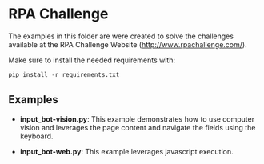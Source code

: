 # RPA Challenge

The examples in this folder are were created to solve the challenges 
available at the RPA Challenge Website (http://www.rpachallenge.com/).

Make sure to install the needed requirements with:

```python
pip install -r requirements.txt
```

## Examples

- **input_bot-vision.py**: This example demonstrates how to use computer vision and leverages the page content and navigate the fields using the keyboard.

- **input_bot-web.py**: This example leverages javascript execution.
